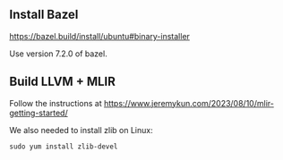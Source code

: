 Install Bazel
----------------
https://bazel.build/install/ubuntu#binary-installer

Use version 7.2.0 of bazel.

Build LLVM + MLIR
----------------
Follow the instructions at https://www.jeremykun.com/2023/08/10/mlir-getting-started/

We also needed to install zlib on Linux:

```
sudo yum install zlib-devel
```